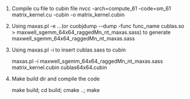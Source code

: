 1. Compile cu file to cubin file
	nvcc -arch=compute_61 -code=sm_61 matrix_kernel.cu -cubin -o matrix_kernel.cubin

2. Using maxas.pl -e ...(or cuobjdump --dump -func func_name cublas.so > maxwell_sgemm_64x64_raggedMn_nt_maxas.sass) to generate maxwell_sgemm_64x64_raggedMn_nt_maxas.sass

3. Using maxas.pl -i to insert cublas.sass to cubin
	
	maxas.pl -i maxwell_sgemm_64x64_raggedMn_nt_maxas.sass matrix_kernel.cubin cublas64x64.cubin

4. Make build dir and compile the code
	
	make build; cd build; cmake ..; make
